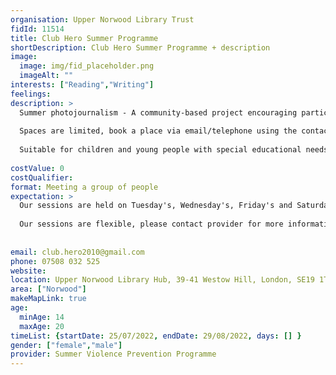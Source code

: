 ```yaml
---
organisation: Upper Norwood Library Trust
fidId: 11514
title: Club Hero Summer Programme
shortDescription: Club Hero Summer Programme + description
image:
  image: img/fid_placeholder.png
  imageAlt: ""
interests: ["Reading","Writing"]
feelings:
description: >
  Summer photojournalism - A community-based project encouraging participants to develop journalism skills via working with local experienced working professional writers, reporters, photographers of London Press.
  
  Spaces are limited, book a place via email/telephone using the contact details provided.
  
  Suitable for children and young people with special educational needs and disabilities.
  
costValue: 0
costQualifier: 
format: Meeting a group of people
expectation: >
  Our sessions are held on Tuesday's, Wednesday's, Friday's and Saturday's.
  
  Our sessions are flexible, please contact provider for more information. 
  
  
email: club.hero2010@gmail.com
phone: 07508 032 525
website: 
location: Upper Norwood Library Hub, 39-41 Westow Hill, London, SE19 1TJ
area: ["Norwood"]
makeMapLink: true
age:
  minAge: 14
  maxAge: 20
timeList: {startDate: 25/07/2022, endDate: 29/08/2022, days: [] }
gender: ["female","male"]
provider: Summer Violence Prevention Programme
---
```


